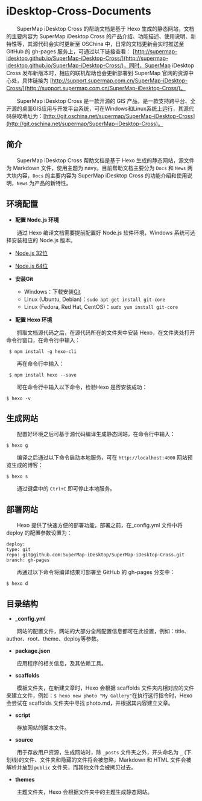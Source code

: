 # iDesktop-Cross-Documents

　　SuperMap iDesktop Cross 的帮助文档是基于 Hexo 生成的静态网站，文档的主要内容为 SuperMap iDesktop Cross 的产品介绍、功能描述、使用说明、新特性等，其源代码会实时更新至 OSChina 中，日常的文档更新会实时推送至 GitHub 的 gh-pages 服务上，可通过以下链接查看： [http://supermap-idesktop.github.io/SuperMap-iDesktop-Cross/](http://supermap-idesktop.github.io/SuperMap-iDesktop-Cross/)，同时，SuperMap iDesktop Cross 发布新版本时，相应的联机帮助也会更新部署到 SuperMap 官网的资源中心处，具体链接为 [http://support.supermap.com.cn/SuperMap-iDesktop-Cross/](http://support.supermap.com.cn/SuperMap-iDesktop-Cross/)。

　　SuperMap iDesktop Cross 是一款开源的 GIS 产品，是一款支持跨平台、全开源的桌面GIS应用与开发平台系统，可在Windows和Linux系统上运行，其源代码获取地址为：[http://git.oschina.net/supermap/SuperMap-iDesktop-Cross](http://git.oschina.net/supermap/SuperMap-iDesktop-Cross)。

## 简介

　　SuperMap iDesktop Cross 帮助文档是基于 Hexo 生成的静态网站，源文件为 Markdown 文件，使用主题为 navy。目前帮助文档主要分为 `Docs` 和 `News` 两大块内容，`Docs` 的主要内容为 SuperMap iDesktop Cross 的功能介绍和使用说明，`News` 为产品的新特性。

## 环境配置

- **配置 Node.js 环境**

　　通过 Hexo 编译文档需要提前配置好 Node.js 软件环境，Windows 系统可选择安装相应的 Node.js 版本。

   - [Node.js 32位](https://nodejs.org/dist/v4.2.3/node-v4.2.3-x86.msi)
   - [Node.js 64位](https://nodejs.org/dist/v4.2.3/node-v4.2.3-x64.msi)
　　
- **安装Git**

   - Windows：下载安装[Git](https://git-scm.com/download/win)
   - Linux (Ubuntu, Debian)：`sudo apt-get install git-core`
   - Linux (Fedora, Red Hat, CentOS)：`sudo yum install git-core`

-  **配置 Hexo 环境**

　　抓取文档源代码之后，在源代码所在的文件夹中安装 Hexo，在文件夹处打开命令行窗口，在命令行中输入：

     $ npm install -g hexo-cli

　　再在命令行中输入：

     $ npm install hexo --save

　　可在命令行中输入以下命令，检验Hexo 是否安装成功：

    $ hexo -v

## 生成网站

　　配置好环境之后可基于源代码编译生成静态网站，在命令行中输入：

    $ hexo g

　　编译之后通过以下命令启动本地服务，可在 `http://localhost:4000` 网站预览生成的博客：

    $ hexo s

　　通过键盘中的 `Ctrl+C` 即可停止本地服务。

## 部署网站

　　Hexo 提供了快速方便的部署功能，部署之前，在_config.yml 文件中将 deploy 的配置参数设置为：

    deploy:
    type: git
    repo: git@github.com:SuperMap-iDesktop/SuperMap-iDesktop-Cross.git
    branch: gh-pages

　　再通过以下命令将编译结果可部署至 GitHub 的 gh-pages 分支中：

    $ hexo d

## 目录结构

- **_config.yml**

　　网站的配置文件，网站的大部分全局配置信息都可在此设置，例如：title、author、root、theme、deploy等参数。

- **package.json**

　　应用程序的相关信息，及其依赖工具。

- **scaffolds**

　　模板文件夹，在新建文章时，Hexo 会根据 scaffolds 文件夹内相对应的文件来建立文件，例如：`$ hexo new photo "My Gallery"`在执行这行指令时，Hexo 会尝试在 scaffolds 文件夹中寻找 photo.md，并根据其内容建立文章。　

- **script**

　　存放网站的脚本文件。

- **source**

　　用于存放用户资源，生成网站时，除 `_posts` 文件夹之外，开头命名为 `_` (下划线)的文件、文件夹和隐藏的文件将会被忽略，Markdown 和 HTML 文件会被解析并放到 `public` 文件夹，而其他文件会被拷贝过去。

- **themes**

　　主题文件夹，Hexo 会根据文件夹中的主题生成静态网站。

　　
